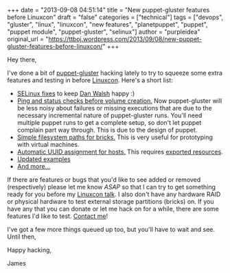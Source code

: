 +++
date = "2013-09-08 04:51:14"
title = "New puppet-gluster features before Linuxcon"
draft = "false"
categories = ["technical"]
tags = ["devops", "gluster", "linux", "linuxcon", "new features", "planetpuppet", "puppet", "puppet module", "puppet-gluster", "selinux"]
author = "purpleidea"
original_url = "https://ttboj.wordpress.com/2013/09/08/new-puppet-gluster-features-before-linuxcon/"
+++

Hey there,

I've done a bit of <a title="puppet-gluster" href="http://github.com/purpleidea/puppet-gluster/">puppet-gluster</a> hacking lately to try to squeeze some extra features and testing in before <a title="Puppet-Gluster and me at Linuxcon" href="/blog/2013/09/02/puppet-gluster-and-me-at-linuxcon/">Linuxcon</a>. Here's a short list:
<ul>
	<li><a href="https://github.com/purpleidea/puppet-gluster/commit/7c2dc0cadc03bc5dd2da3155e5773ad4471563df">SELinux fixes</a> to keep <a href="http://danwalsh.livejournal.com/">Dan Walsh</a> happy :)</li>
	<li><a href="https://github.com/purpleidea/puppet-gluster/commit/4345cf9e625259585f7f8541e08c0e79a914e78c">Ping and status checks before volume creation.</a> Now puppet-gluster will be less noisy about failures or missing executions that are due to the necessary incremental nature of puppet-gluster runs. You'll need multiple puppet runs to get a complete setup, so don't let puppet complain part way through. This is due to the design of puppet.</li>
	<li><a href="https://github.com/purpleidea/puppet-gluster/commit/231e4b9ff771d33514d78518e14fe13148e7b431">Simple filesystem paths for bricks.</a> This is very useful for prototyping with virtual machines.</li>
	<li><a href="https://github.com/purpleidea/puppet-gluster/commit/24844a892c07001bb50eeb443005d3c2fe5d4025">Automatic UUID assignment for hosts.</a> This requires <a href="http://docs.puppetlabs.com/puppet/2.7/reference/lang_exported.html">exported resources</a>.</li>
	<li><a href="https://github.com/purpleidea/puppet-gluster/tree/master/examples">Updated examples</a></li>
	<li><a href="https://github.com/purpleidea/puppet-gluster">And more...</a></li>
</ul>
If there are features or bugs that you'd like to see added or removed (respectively) please let me know <em>ASAP</em> so that I can try to get something ready for you before my <a href="https://events.linuxfoundation.org/events/linuxcon-north-america/program/co-located-events">Linuxcon talk</a>. I also don't have any hardware RAID or physical hardware to test external storage partitions (bricks) on. If you have any that you can donate or let me hack on for a while, there are some features I'd like to test. <a title="contact" href="/contact/">Contact me</a>!

I've got a few more things queued up too, but you'll have to wait and see. Until then,

Happy hacking,

James


